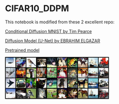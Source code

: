 # CIFAR10_DDPM
This notebook is modified from these 2 excellent repo:



[Conditional Diffusion MNIST by Tim Pearce](https://github.com/TeaPearce/Conditional_Diffusion_MNIST)




[Diffusion Model (U-Net) by EBRAHIM ELGAZAR](https://www.kaggle.com/code/ebrahimelgazar/diffusion-model-u-net)




[Pretrained model](https://drive.google.com/file/d/1LJKESGuHfjtUWlhGcczv5LiCE3CBQie4/view?usp=sharing)







![Samples](sample.png)
